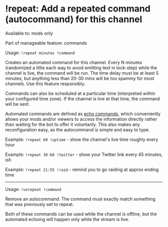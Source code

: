 # !repeat: Add a repeated command (autocommand) for this channel

Available to: mods only

Part of manageable feature: commands

Usage: `!repeat minutes !command`

Creates an automated command for this channel. Every N minutes (randomized
a little each way to avoid emitting text in lock-step) while the channel is
live, the command will be run.
The time delay must be at least 5 minutes, but anything less than 20-30 mins
will be too spammy for most channels. Use this feature responsibly.

Commands can also be scheduled at a particular time (interpreted within your
configured time zone). If the channel is live at that time, the command will
be sent.

Automated commands are defined as [echo commands](addcmd), which conveniently
allows your mods and/or viewers to access the information directly
rather than waiting for the bot to offer it voluntarily. This also makes any
reconfiguration easy, as the autocommand is simple and easy to type.

Example: `!repeat 60 !uptime` - show the channel's live time roughly every hour

Example: `!repeat 30-60 !twitter` - show your Twitter link every 45 minutes, ish

Example: `!repeat 21:55 !raid` - remind you to go raiding at approx ending time

---

Usage: `!unrepeat !command`

Remove an autocommand. The command must exactly match something that
was previously set to repeat.

Both of these commands can be used while the channel is offline, but the
automated echoing will happen only while the stream is live.

